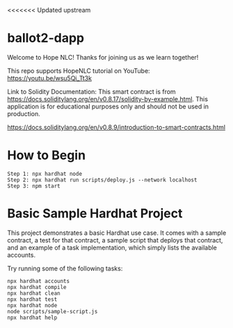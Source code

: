 <<<<<<< Updated upstream
# ballot2-dapp

Welcome to Hope NLC! 
Thanks for joining us as we learn together!

This repo supports HopeNLC tutorial on YouTube:
https://youtu.be/wsu5Qi_Tt3k

Link to Solidity Documentation:
This smart contract is from https://docs.soliditylang.org/en/v0.8.17/solidity-by-example.html. This application is for educational purposes only and should not be used in production. 

https://docs.soliditylang.org/en/v0.8.9/introduction-to-smart-contracts.html

# How to Begin

```shell
Step 1: npx hardhat node
Step 2: npx hardhat run scripts/deploy.js --network localhost
Step 3: npm start
```

# Basic Sample Hardhat Project

This project demonstrates a basic Hardhat use case. It comes with a sample contract, a test for that contract, a sample script that deploys that contract, and an example of a task implementation, which simply lists the available accounts.

Try running some of the following tasks:

```shell
npx hardhat accounts
npx hardhat compile
npx hardhat clean
npx hardhat test
npx hardhat node
node scripts/sample-script.js
npx hardhat help
```
